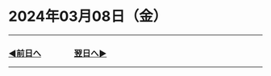 # 2024年03月08日（金）

---

### [◀️前日へ](https://github.com/yuasys/chatty-journal/blob/main/2024/03/2024-03-07.md)&emsp;&emsp;&emsp;&emsp;[翌日へ▶️](https://github.com/yuasys/chatty-journal/blob/main/2024/03/2024-03-09.md)

---
